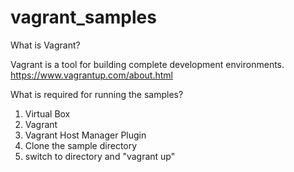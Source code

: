 # vagrant_samples

What is Vagrant?

Vagrant is a tool for building complete development environments.
https://www.vagrantup.com/about.html

What is required for running the samples?
1. Virtual Box
2. Vagrant
3. Vagrant Host Manager Plugin
4. Clone the sample directory
5. switch to directory and "vagrant up"
